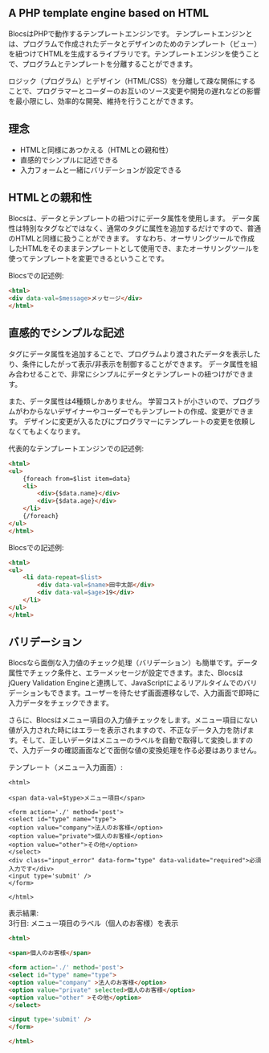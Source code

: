 A PHP template engine based on HTML
-----

BlocsはPHPで動作するテンプレートエンジンです。
テンプレートエンジンとは、プログラムで作成されたデータとデザインのためのテンプレート（ビュー）を紐つけてHTMLを生成するライブラリです。テンプレートエンジンを使うことで、プログラムとテンプレートを分離することができます。

ロジック（プログラム）とデザイン（HTML/CSS）を分離して疎な関係にすることで、プログラマーとコーダーのお互いのソース変更や開発の遅れなどの影響を最小限にし、効率的な開発、維持を行うことができます。

## 理念
- HTMLと同様にあつかえる（HTMLとの親和性）
- 直感的でシンプルに記述できる
- 入力フォームと一緒にバリデーションが設定できる

## HTMLとの親和性
Blocsは、データとテンプレートの紐つけにデータ属性を使用します。
データ属性は特別なタグなどではなく、通常のタグに属性を追加するだけですので、普通のHTMLと同様に扱うことができます。
すなわち、オーサリングツールで作成したHTMLをそのままテンプレートとして使用でき、またオーサリングツールを使ってテンプレートを変更できるということです。

Blocsでの記述例:
```html
<html>
<div data-val=$message>メッセージ</div>
</html>
```

## 直感的でシンプルな記述
タグにデータ属性を追加することで、プログラムより渡されたデータを表示したり、条件にしたがって表示/非表示を制御することができます。
データ属性を組み合わせることで、非常にシンプルにデータとテンプレートの紐つけができます。

また、データ属性は4種類しかありません。
学習コストが小さいので、プログラムがわからないデザイナーやコーダーでもテンプレートの作成、変更ができます。
デザインに変更が入るたびにプログラマーにテンプレートの変更を依頼しなくてもよくなります。

代表的なテンプレートエンジンでの記述例:
```html
<html>
<ul>
    {foreach from=$list item=data}
    <li>
        <div>{$data.name}</div>
        <div>{$data.age}</div>
    </li>
    {/foreach}
</ul>
</html>
```

Blocsでの記述例:
```html
<html>
<ul>
    <li data-repeat=$list>
        <div data-val=$name>田中太郎</div>
        <div data-val=$age>19</div>
    </li>
</ul>
</html>
```

## バリデーション
Blocsなら面倒な入力値のチェック処理（バリデーション）も簡単です。データ属性でチェック条件と、エラーメッセージが設定できます。また、BlocsはjQuery Validation Engineと連携して、JavaScriptによるリアルタイムでのバリデーションもできます。ユーザーを待たせず画面遷移なしで、入力画面で即時に入力データをチェックできます。

さらに、Blocsはメニュー項目の入力値チェックをします。メニュー項目にない値が入力された時にはエラーを表示されますので、不正なデータ入力を防げます。そして、正しいデータはメニューのラベルを自動で取得して変換しますので、入力データの確認画面などで面倒な値の変換処理を作る必要はありません。

テンプレート（メニュー入力画面）:
```
<html>

<span data-val=$type>メニュー項目</span>

<form action='./' method='post'>
<select id="type" name="type">
<option value="company">法人のお客様</option>
<option value="private">個人のお客様</option>
<option value="other">その他</option>
</select>
<div class="input_error" data-form="type" data-validate="required">必須入力です</div>
<input type='submit' />
</form>

</html>
```

表示結果:  
3行目: メニュー項目のラベル（個人のお客様）を表示
```html
<html>

<span>個人のお客様</span>

<form action='./' method='post'>
<select id="type" name="type">
<option value="company" >法人のお客様</option>
<option value="private" selected>個人のお客様</option>
<option value="other" >その他</option>
</select>

<input type='submit' />
</form>

</html>
```
